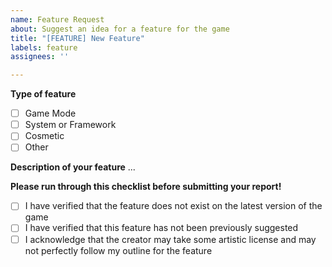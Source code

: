 ```yaml
---
name: Feature Request
about: Suggest an idea for a feature for the game
title: "[FEATURE] New Feature"
labels: feature
assignees: ''

---
```


**Type of feature**
- [ ] Game Mode
- [ ] System or Framework
- [ ] Cosmetic
- [ ] Other

**Description of your feature**
...

**Please run through this checklist before submitting your report!**
- [ ] I have verified that the feature does not exist on the latest version of the game
- [ ] I have verified that this feature has not been previously suggested
- [ ] I acknowledge that the creator may take some artistic license and may not perfectly follow my outline for the feature

